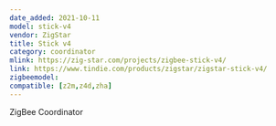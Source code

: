 ```yaml
---
date_added: 2021-10-11
model: stick-v4
vendor: ZigStar
title: Stick v4
category: coordinator
mlink: https://zig-star.com/projects/zigbee-stick-v4/
link: https://www.tindie.com/products/zigstar/zigstar-stick-v4/
zigbeemodel: 
compatible: [z2m,z4d,zha]
---
```

ZigBee Coordinator


